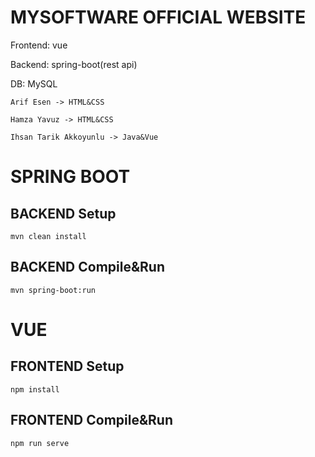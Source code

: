 # MYSOFTWARE OFFICIAL WEBSITE


Frontend: vue

Backend: spring-boot(rest api)

DB: MySQL

```
Arif Esen -> HTML&CSS

Hamza Yavuz -> HTML&CSS

Ihsan Tarik Akkoyunlu -> Java&Vue
```
# **SPRING BOOT**

## BACKEND Setup
```
mvn clean install
```
## BACKEND Compile&Run
```
mvn spring-boot:run
```

# **VUE**

## FRONTEND Setup
```
npm install
```

## FRONTEND Compile&Run
```
npm run serve
```

